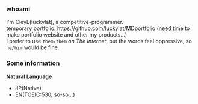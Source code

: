 ### whoami

I'm CleyL(luckylat), a competitive-programmer.  
temporary portfolio: https://github.com/luckylat/MDportfolio (need time to make portfolio website and other my products...)  
I prefer to use `them/them` *on The Internet*, but the words feel oppressive, so `he/him` would be fine.

### Some information
**Natural Language**   
- JP(Native)  
- EN(TOEIC:530, so-so...)  

<!--
**luckylat/luckylat** is a ✨ _special_ ✨ repository because its `README.md` (this file) appears on your GitHub profile.

Here are some ideas to get you started:

- 🔭 I’m currently working on ...
- 🌱 I’m currently learning ...
- 👯 I’m looking to collaborate on ...
- 🤔 I’m looking for help with ...
- 💬 Ask me about ...
- 📫 How to reach me: ...
- 😄 Pronouns: ...
- ⚡ Fun fact: ...
-->
